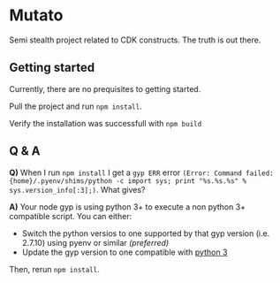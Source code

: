 # Mutato

Semi stealth project related to CDK constructs. The truth is out there.


## Getting started

Currently, there are no prequisites to getting started.

Pull the project and run `npm install`.

Verify the installation was successfull with `npm build`


## Q & A

**Q)** When I run `npm install` I get a `gyp ERR` error `(Error: Command failed: {home}/.pyenv/shims/python -c import sys; print "%s.%s.%s" % sys.version_info[:3];)`. What gives?

**A)** Your node gyp is using python 3+ to execute a non python 3+ compatible script. You can either:
* Switch the python versios to one supported by that gyp version (i.e. 2.7.10) using pyenv or similar _(preferred)_
* Update the gyp version to one compatible with [python 3](https://github.com/nodejs/node-gyp/tree/v6.1.0)
	
Then, rerun `npm install`. 

